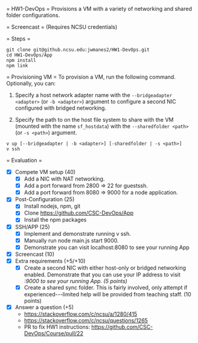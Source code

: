 = HW1-DevOps =
Provisions a VM with a variety of networking and shared folder configurations.

= Screencast =
 (Requires NCSU credentials)

= Steps =

```
git clone git@github.ncsu.edu:jwmanes2/HW1-DevOps.git
cd HW1-DevOps/App
npm install
npm link
```

= Provisioning VM = 
To provision a VM, run the following command. Optionally, you can: 

1. Specify a host network adapter name with the `--bridgeadapter <adapter>` (or `-b <adapter>`) argument to configure a second NIC configured with bridged networking.

2. Specify the path to on the host file system to share with the VM (mounted with the name `sf_hostdata`) with the `--sharedfolder <path>` (or `-s <path>`) argument.

```
v up [--bridgeadapter | -b <adapter>] [-sharedfolder | -s <path>]
v ssh
```

= Evaluation =

- [x] Compete VM setup (40)
    - [x] Add a NIC with NAT networking.
    - [x] Add a port forward from 2800 => 22 for guestssh.
    - [x] Add a port forward from 8080 => 9000 for a node application.
- [x] Post-Configuration (25)
    - [x] Install nodejs, npm, git
    - [x] Clone https://github.com/CSC-DevOps/App
    - [x] Install the npm packages
- [x] SSH/APP (25)
    - [x] Implement and demonstrate running v ssh.
    - [x] Manually run node main.js start 9000.
    - [x] Demonstrate you can visit localhost:8080 to see your running App
- [x] Screencast (10)
- [x] Extra requirements (+5/+10)
    - [x] Create a second NIC with either host-only or bridged networking enabled. Demonstrate that you can use your IP address to visit <address>:9000 to see your running App. (5 points)
    - [x] Create a shared sync folder. This is fairly involved, only attempt if experienced---limited help will be provided from teaching staff. (10 points)
- [x] Answer a question (+5)
    - https://stackoverflow.com/c/ncsu/a/1280/415
    - https://stackoverflow.com/c/ncsu/questions/1265
    - PR to fix HW1 instructions: https://github.com/CSC-DevOps/Course/pull/22


